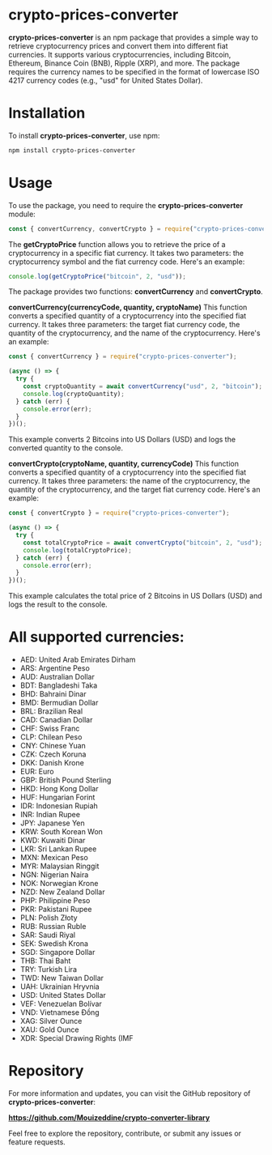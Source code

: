 # crypto-prices-converter

**crypto-prices-converter** is an npm package that provides a simple way to retrieve cryptocurrency prices and convert them into different fiat currencies. It supports various cryptocurrencies, including Bitcoin, Ethereum, Binance Coin (BNB), Ripple (XRP), and more. The package requires the currency names to be specified in the format of lowercase ISO 4217 currency codes (e.g., "usd" for United States Dollar).

# Installation

To install **crypto-prices-converter**, use npm:

```bash
npm install crypto-prices-converter
```

# Usage

To use the package, you need to require the **crypto-prices-converter** module:

```js
const { convertCurrency, convertCrypto } = require("crypto-prices-converter");
```

The **getCryptoPrice** function allows you to retrieve the price of a cryptocurrency in a specific fiat currency. It takes two parameters: the cryptocurrency symbol and the fiat currency code. Here's an example:

```js
console.log(getCryptoPrice("bitcoin", 2, "usd"));
```

The package provides two functions: **convertCurrency** and **convertCrypto**.

**convertCurrency(currencyCode, quantity, cryptoName)**
This function converts a specified quantity of a cryptocurrency into the specified fiat currency. It takes three parameters: the target fiat currency code, the quantity of the cryptocurrency, and the name of the cryptocurrency. Here's an example:

```js
const { convertCurrency } = require("crypto-prices-converter");

(async () => {
  try {
    const cryptoQuantity = await convertCurrency("usd", 2, "bitcoin");
    console.log(cryptoQuantity);
  } catch (err) {
    console.error(err);
  }
})();
```

This example converts 2 Bitcoins into US Dollars (USD) and logs the converted quantity to the console.

**convertCrypto(cryptoName, quantity, currencyCode)**
This function converts a specified quantity of a cryptocurrency into the specified fiat currency. It takes three parameters: the name of the cryptocurrency, the quantity of the cryptocurrency, and the target fiat currency code. Here's an example:

```js
const { convertCrypto } = require("crypto-prices-converter");

(async () => {
  try {
    const totalCryptoPrice = await convertCrypto("bitcoin", 2, "usd");
    console.log(totalCryptoPrice);
  } catch (err) {
    console.error(err);
  }
})();
```

This example calculates the total price of 2 Bitcoins in US Dollars (USD) and logs the result to the console.

# All supported currencies:

* AED: United Arab Emirates Dirham
* ARS: Argentine Peso
* AUD: Australian Dollar
* BDT: Bangladeshi Taka
* BHD: Bahraini Dinar
* BMD: Bermudian Dollar
* BRL: Brazilian Real
* CAD: Canadian Dollar
* CHF: Swiss Franc
* CLP: Chilean Peso
* CNY: Chinese Yuan
* CZK: Czech Koruna
* DKK: Danish Krone
* EUR: Euro
* GBP: British Pound Sterling
* HKD: Hong Kong Dollar
* HUF: Hungarian Forint
* IDR: Indonesian Rupiah
* INR: Indian Rupee
* JPY: Japanese Yen
* KRW: South Korean Won
* KWD: Kuwaiti Dinar
* LKR: Sri Lankan Rupee
* MXN: Mexican Peso
* MYR: Malaysian Ringgit
* NGN: Nigerian Naira
* NOK: Norwegian Krone
* NZD: New Zealand Dollar
* PHP: Philippine Peso
* PKR: Pakistani Rupee
* PLN: Polish Złoty
* RUB: Russian Ruble
* SAR: Saudi Riyal
* SEK: Swedish Krona
* SGD: Singapore Dollar
* THB: Thai Baht
* TRY: Turkish Lira
* TWD: New Taiwan Dollar
* UAH: Ukrainian Hryvnia
* USD: United States Dollar
* VEF: Venezuelan Bolívar
* VND: Vietnamese Đồng
* XAG: Silver Ounce
* XAU: Gold Ounce
* XDR: Special Drawing Rights (IMF

# Repository

For more information and updates, you can visit the GitHub repository of **crypto-prices-converter**:

**https://github.com/Mouizeddine/crypto-converter-library**

Feel free to explore the repository, contribute, or submit any issues or feature requests.
